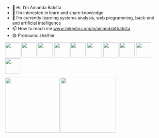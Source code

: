 - 👋 Hi, I’m Amanda Batista
- 👀 I’m interested in learn and share knowledge
- 🌱 I’m currently learning systems analysis, web programming, back-end and artificial intelligence
- 📫 How to reach me www.linkedin.com/in/amandabfbatista
- 😄 Pronouns: she/her
<!---
Kento-Izumi2/Kento-Izumi2 is a ✨ special ✨ repository because its `README.md` (this file) appears on your GitHub profile.
You can click the Preview link to take a look at your changes.
--->
 
<img src="https://cdn.jsdelivr.net/gh/devicons/devicon/icons/android/android-original-wordmark.svg" width="50"/>    <img src="https://cdn.jsdelivr.net/gh/devicons/devicon/icons/azure/azure-original.svg" width="50"/>   <img src="https://cdn.jsdelivr.net/gh/devicons/devicon/icons/composer/composer-original.svg" width="50"/>    <img src="https://cdn.jsdelivr.net/gh/devicons/devicon/icons/laravel/laravel-plain-wordmark.svg" width="50" />    <img src="https://cdn.jsdelivr.net/gh/devicons/devicon/icons/html5/html5-original-wordmark.svg" width="50" />    <img src="https://cdn.jsdelivr.net/gh/devicons/devicon/icons/mysql/mysql-original.svg" width="50"/>    <img src="https://cdn.jsdelivr.net/gh/devicons/devicon/icons/arduino/arduino-plain-wordmark.svg" width="50" />    <img src="https://cdn.jsdelivr.net/gh/devicons/devicon/icons/java/java-original-wordmark.svg"  width="50"/>    <img src="https://cdn.jsdelivr.net/gh/devicons/devicon/icons/nodejs/nodejs-original.svg"  width="50" />    <img src="https://cdn.jsdelivr.net/gh/devicons/devicon/icons/php/php-original.svg"  width="50"/>
          
          
          
          
          
               
       
          
         






<div>
<a href="https://github.com/seu-usuário-aqui">
<img height="180em" src="https://github-readme-stats.vercel.app/api/top-langs/?username=Kento-Izumi2&layout=compact&langs_count=7&theme=dracula"/>
<img height="180em" src="https://github-readme-stats.vercel.app/api?username=Kento-Izumi2&show_icons=true&theme=dracula&include_all_commits=true&count_private=true"/>
</div>



